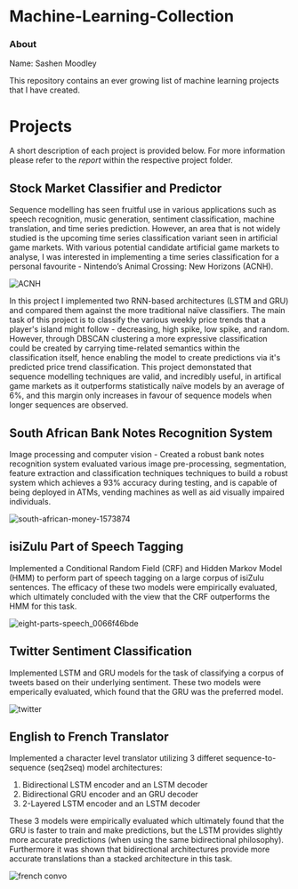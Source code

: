 # Machine-Learning-Collection
### About
Name: Sashen Moodley

This repository contains an ever growing list of machine learning projects that I have created.

# Projects
A short description of each project is provided below. For more information please refer to the _report_ within the respective project folder.

## Stock Market Classifier and Predictor
Sequence modelling has seen fruitful use in various applications such as speech recognition, music generation, sentiment classification, machine translation, and time series prediction. However, an area that is not widely studied is the upcoming time series classification variant seen in artificial game markets. With various potential candidate artificial game markets to analyse, I was interested in implementing a time series classification for a personal favourite - Nintendo’s Animal Crossing: New Horizons (ACNH).

![ACNH](https://user-images.githubusercontent.com/71750671/182713835-4de2805c-906b-4e0f-8102-54f146857693.jpg)

In this project I implemented two RNN-based architectures (LSTM and GRU) and compared them against the more traditional naïve classifiers. The main task of this project is to classify the various weekly price trends that a player's island might follow - decreasing, high spike, low spike, and random. However, through DBSCAN clustering a more expressive classification could be created by carrying time-related semantics within the classification itself, hence enabling the model to create predictions via it's predicted price trend classification.
This project demonstated that sequence modelling techniques are valid, and incredibly useful, in artifical game markets as it outperforms statistically naïve models by an average of 6%, and this margin only increases in favour of sequence models when longer sequences are observed.

## South African Bank Notes Recognition System
Image processing and computer vision - Created a robust bank notes recognition system evaluated various image pre-processing, segmentation, feature extraction and classification techniques techniques to build a robust system which achieves a 93% accuracy during testing, and is capable of being deployed in ATMs, vending machines as well as aid visually impaired  individuals.

![south-african-money-1573874](https://user-images.githubusercontent.com/71750671/182951980-0b09f9e5-c006-4ee7-a1fc-d83a1854529f.jpg)

## isiZulu Part of Speech Tagging
Implemented a Conditional Random Field (CRF) and Hidden Markov Model (HMM) to perform part of speech tagging on a large corpus of isiZulu sentences. The efficacy of these two models were empirically evaluated, which ultimately concluded with the view that the CRF outperforms the HMM for this task.

![eight-parts-speech_0066f46bde](https://user-images.githubusercontent.com/71750671/182952180-456a6df4-8389-4e94-862f-7822bc83d738.jpg)

## Twitter Sentiment Classification
Implemented LSTM and GRU models for the task of classifying a corpus of tweets based on their underlying sentiment. These two models were emperically evaluated, which found that the GRU was the preferred model.

![twitter](https://user-images.githubusercontent.com/71750671/182952749-b303fda5-6e2a-46da-b49d-5c798a46eacb.jpg)

## English to French Translator
Implemented a character level translator utilizing 3 differet sequence-to-sequence (seq2seq) model architectures:

1. Bidirectional LSTM encoder and an LSTM decoder
2. Bidirectional GRU encoder and an GRU decoder
3. 2-Layered LSTM encoder and an LSTM decoder

These 3 models were empirically evaluated which ultimately found that the GRU is faster to train and make predictions, but the LSTM provides slightly more accurate predictions (when using the same bidirectional philosophy). Furthermore it was shown that bidirectional architectures provide more accurate translations than
a stacked architecture in this task.

![french convo](https://user-images.githubusercontent.com/71750671/182952956-f54095ee-447b-438d-812f-50e16db8f044.jpg)
